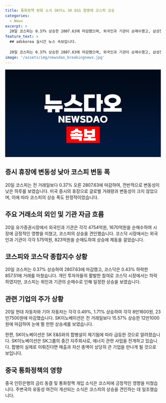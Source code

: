 ```yaml
---
title: 통화정책 완화 소식 SK이노 SK E&S 합병에 코스피 상승
categories:
  - News
excerpt: >
  20일 코스피는 0.37% 상승한 2807.63에 마감했으며, 외국인과 기관이 순매수했고, 삼성전자와 SK하이닉스는 상승했다. SK이노베이션은 SK E&S와의 합병설에 주목받았으며, 중국 인민은행의 통화정책 소식도 긍정적 영향을 미쳤다. SK이노베이션은 합병설 관련하여 구체적으로 결정된 사항은 없다고 밝혔다.
feature_text: >
  ## adskorea 실시간 뉴스 속보입니다.

  20일 코스피는 0.37% 상승한 2807.63에 마감했으며, 외국인과 기관이 순매수했고, 삼성전자와 SK하이닉스는 상승했다. SK이노베이션은 SK E&S와의 합병설에 주목받았으며, 중국 인민은행의 통화정책 소식도 긍정적 영향을 미쳤다. SK이노베이션은 합병설 관련하여 구체적으로 결정된 사항은 없다고 밝혔다.
image: '/assets/img/newsdao_breakingnews.jpg'
---
```


<p><img src="/assets/img/newsdao_breakingnews.jpg" alt="adskorea 속보" /></p>

<h2 data-ke-size="size26">증시 휴장에 변동성 낮아 코스피 변동 폭</h2>

<p data-ke-size="size16">20일 코스피는 전 거래일보다 0.37% 오른 2807.63에 마감하여, 전반적으로 변동성이 낮은 하루를 보였습니다. 미국 증시의 휴장으로 글로벌 거래량과 변동성이 크지 않았으며, 이에 따라 코스피의 상승 폭도 한정적이었습니다.</p>

<h2 data-ke-size="size26">주요 거래소의 외인 및 기관 자금 흐름</h2>

<p data-ke-size="size16">20일 유가증권시장에서 외국인과 기관은 각각 4754억원, 1670억원을 순매수하여 시장에 긍정적인 영향을 미쳤고, 코스피의 상승을 견인했습니다. 코스닥 시장에서는 외국인과 기관이 각각 575억원, 823억원을 순매도하여 상승에 제동을 걸었습니다.</p>

<h2 data-ke-size="size26">코스피와 코스닥 종합지수 상황</h2>

<p data-ke-size="size16">20일 코스피는 0.37% 상승하여 2807.63에 마감했고, 코스닥은 0.43% 하락한 857.51에 거래를 마쳤습니다. 개인 투자자들의 활발한 참여로 코스닥 시장에서는 하락하였지만, 코스피는 외인과 기관의 순매수로 인해 일정한 상승을 보였습니다.</p>

<h2 data-ke-size="size26">관련 기업의 주가 상황</h2>

<p data-ke-size="size16">20일 현대 자동차와 기아 자동차는 각각 0.49%, 1.71% 상승하여 각각 8만1600원, 23만7500원에 마감했습니다. SK이노베이션은 전 거래일보다 15.57% 상승한 12만1000원에 마감하여 눈에 띌 만한 상승세를 보였습니다.</p>

<p data-ke-size="size16">한편, SK이노베이션은 SK E&S와의 합병설이 제기됨에 따라 급등한 것으로 알려졌습니다. SK이노베이션은 SK그룹의 중간 지주회사로, 에너지 관련 사업을 전개하고 있습니다. 합병이 실제로 이뤄진다면 매출과 자산 총액이 상당히 큰 기업을 만나게 될 것으로 보입니다.</p>

<h2 data-ke-size="size26">중국 통화정책의 영향</h2>

<p data-ke-size="size16">중국 인민은행의 금리 동결 및 통화정책 개입 소식은 코스피에 긍정적인 영향을 미쳤습니다. 주변국의 유동성 여건이 개선되는 소식은 코스피의 상승을 견인하는 데 일조했습니다.</p>

